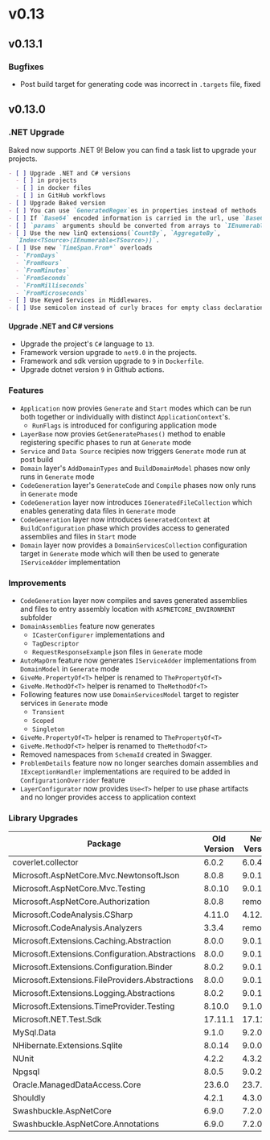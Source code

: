 # v0.13

## v0.13.1

### Bugfixes

- Post build target for generating code was incorrect in `.targets` file, fixed

## v0.13.0

### .NET Upgrade

Baked now supports .NET 9! Below you can find a task list to upgrade your
projects.

```markdown
- [ ] Upgrade .NET and C# versions
  - [ ] in projects
  - [ ] in docker files
  - [ ] in GitHub workflows
- [ ] Upgrade Baked version
- [ ] You can use `GeneratedRegex`es in properties instead of methods
- [ ] If `Base64` encoded information is carried in the url, use `Base64Url`
- [ ] `params` arguments should be converted from arrays to `IEnumerable`
- [ ] Use the new linQ extensions(`CountBy`, `AggregateBy`,
  `Index<TSource>(IEnumerable<TSource>))`.
- [ ] Use new `TimeSpan.From*` overloads
  - `FromDays`
  - `FromHours`
  - `FromMinutes`
  - `FromSeconds`
  - `FromMilliseconds`
  - `FromMicroseconds`
- [ ] Use Keyed Services in Middlewares.
- [ ] Use semicolon instead of curly braces for empty class declarations
```

#### Upgrade .NET and C# versions

- Upgrade the project's `C#` language to `13`.
- Framework version upgrade to `net9.0` in the projects.
- Framework and sdk version upgrade to `9` in `Dockerfile`.
- Upgrade dotnet version `9` in Github actions.

### Features

- `Application` now provies `Generate` and `Start` modes which can be run both
  together or individually with distinct `ApplicationContext`'s.
  - `RunFlags` is introduced for configuring application mode
- `LayerBase` now provies `GetGeneratePhases()` method to enable registering
  specific phases to run at `Generate` mode
- `Service` and `Data Source` recipies now triggers `Generate` mode run at post
  build
- `Domain` layer's `AddDomainTypes` and `BuildDomainModel` phases now only runs
  in `Generate` mode
- `CodeGeneration` layer's `GenerateCode` and `Compile` phases now only runs
  in `Generate` mode
- `CodeGeneration` layer now introduces `IGeneratedFileCollection` which 
  enables generating data files in `Generate` mode
- `CodeGeneration` layer now introduces `GeneratedContext` at 
  `BuildConfiguration` phase which provides access to generated assemblies and 
  files in `Start` mode
- `Domain` layer now provides a `DomainServicesCollection` configuration target
  in `Generate` mode which will then be used to generate `IServiceAdder` 
  implementation 

### Improvements

- `CodeGeneration` layer now compiles and saves generated assemblies and files
  to entry assembly location with `ASPNETCORE_ENVIRONMENT` subfolder
- `DomainAssemblies` feature now generates
  - `ICasterConfigurer`
  implementations and
  - `TagDescriptor`
  - `RequestResponseExample`
  json files in `Generate` mode
- `AutoMapOrm` feature now generates `IServiceAdder` implementations from
  `DomainModel` in `Generate` mode
- `GiveMe.PropertyOf<T>` helper is renamed to `ThePropertyOf<T>`
- `GiveMe.MethodOf<T>` helper is renamed to `TheMethodOf<T>`
- Following features now use `DomainServicesModel` target to register services
  in `Generate` mode
  - `Transient`
  - `Scoped`
  - `Singleton`
- `GiveMe.PropertyOf<T>` helper is renamed to `ThePropertyOf<T>`
- `GiveMe.MethodOf<T>` helper is renamed to `TheMethodOf<T>`
- Removed namespaces from `SchemaId` created in Swagger.
- `ProblemDetails` feature now no longer searches domain assemblies and
  `IExceptionHandler` implementations are required to be added in 
  `ConfigurationOverrider` feature
- `LayerConfigurator` now provides `Use<T>` helper to use phase artifacts and
  no longer provides access to application context

### Library Upgrades

| Package                                         | Old Version | New Version |
| ----------------------------------------------- | ----------- | ----------- |
| coverlet.collector                              | 6.0.2       | 6.0.4       |
| Microsoft.AspNetCore.Mvc.NewtonsoftJson         | 8.0.8       | 9.0.1       |
| Microsoft.AspNetCore.Mvc.Testing                | 8.0.10      | 9.0.1       |
| Microsoft.AspNetCore.Authorization              | 8.0.8       | removed     |
| Microsoft.CodeAnalysis.CSharp                   | 4.11.0      | 4.12.0      |
| Microsoft.CodeAnalysis.Analyzers                | 3.3.4       | removed     |
| Microsoft.Extensions.Caching.Abstraction        | 8.0.0       | 9.0.1       |
| Microsoft.Extensions.Configuration.Abstractions | 8.0.0       | 9.0.1       |
| Microsoft.Extensions.Configuration.Binder       | 8.0.2       | 9.0.1       |
| Microsoft.Extensions.FileProviders.Abstractions | 8.0.0       | 9.0.1       |
| Microsoft.Extensions.Logging.Abstractions       | 8.0.2       | 9.0.1       |
| Microsoft.Extensions.TimeProvider.Testing       | 8.10.0      | 9.1.0       |
| Microsoft.NET.Test.Sdk                          | 17.11.1     | 17.12.0     |
| MySql.Data                                      | 9.1.0       | 9.2.0       |
| NHibernate.Extensions.Sqlite                    | 8.0.14      | 9.0.0       |
| NUnit                                           | 4.2.2       | 4.3.2       |
| Npgsql                                          | 8.0.5       | 9.0.2       |
| Oracle.ManagedDataAccess.Core                   | 23.6.0      | 23.7.0      |
| Shouldly                                        | 4.2.1       | 4.3.0       |
| Swashbuckle.AspNetCore                          | 6.9.0       | 7.2.0       |
| Swashbuckle.AspNetCore.Annotations              | 6.9.0       | 7.2.0       |